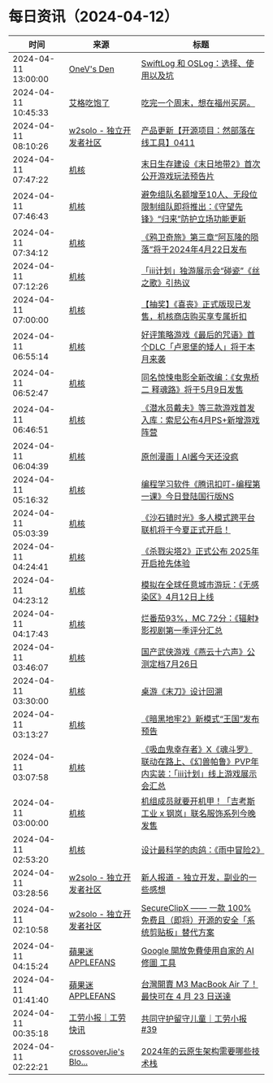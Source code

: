 ﻿# 每日资讯（2024-04-12）

|时间|来源|标题|
|---|---|---|
|2024-04-11 13:00:00|[OneV's Den](http://onevcat.com/atom.xml)|[SwiftLog 和 OSLog：选择、使用以及坑](https://onevcat.com/2024/04/swift-log/)|
|2024-04-11 10:45:33|[艾格吃饱了](https://feedpress.me/wx-aigechibaole)|[吃完一个周末，想在福州买房。](http://mp.weixin.qq.com/s?__biz=MjM5NTYxODQyMA%3D%3D&mid=2653451475&idx=1&sn=1f546bc7fe6250d1a208847d49ea4c38)|
|2024-04-11 08:10:26|[w2solo - 独立开发者社区](https://w2solo.com/topics/feed)|[产品更新【开源项目：然部落在线工具】0411](https://w2solo.com/topics/4545)|
|2024-04-11 07:47:22|[机核](https://www.gcores.com/rss)|[末日生存建设《末日地带2》首次公开游戏玩法预告片](https://www.gcores.com/articles/180175)|
|2024-04-11 07:46:43|[机核](https://www.gcores.com/rss)|[避免组队名额增至10人、无段位限制组队即将推出：《守望先锋》“归来”防护立场功能更新](https://www.gcores.com/articles/180174)|
|2024-04-11 07:34:12|[机核](https://www.gcores.com/rss)|[《鸦卫奇旅》第三章“阿瓦隆的陨落”将于2024年4月22日发布](https://www.gcores.com/articles/180173)|
|2024-04-11 07:12:26|[机核](https://www.gcores.com/rss)|[「iii计划」独游展示会“碰瓷”《丝之歌》引热议](https://www.gcores.com/articles/180166)|
|2024-04-11 07:00:00|[机核](https://www.gcores.com/rss)|[【抽奖】《喜丧》正式版现已发售，机核商店购买享专属折扣](https://www.gcores.com/articles/180123)|
|2024-04-11 06:55:14|[机核](https://www.gcores.com/rss)|[好评策略游戏《最后的咒语》首个DLC「卢恩堡的矮人」将于本月来袭](https://www.gcores.com/articles/180171)|
|2024-04-11 06:52:47|[机核](https://www.gcores.com/rss)|[同名惊悚电影全新改编：《女鬼桥二 释魂路》将于5月9日发售](https://www.gcores.com/articles/180170)|
|2024-04-11 06:46:51|[机核](https://www.gcores.com/rss)|[《潜水员戴夫》等三款游戏首发入库：索尼公布4月PS+新增游戏阵营](https://www.gcores.com/articles/180168)|
|2024-04-11 06:04:39|[机核](https://www.gcores.com/rss)|[原创漫画丨AI酱今天还没疯](https://www.gcores.com/articles/180162)|
|2024-04-11 05:16:32|[机核](https://www.gcores.com/rss)|[编程学习软件《腾讯扣叮-编程第一课》今日登陆国行版NS](https://www.gcores.com/articles/180161)|
|2024-04-11 05:03:39|[机核](https://www.gcores.com/rss)|[《沙石镇时光》多人模式跨平台联机将于今夏正式开启！](https://www.gcores.com/articles/180160)|
|2024-04-11 04:24:41|[机核](https://www.gcores.com/rss)|[《杀戮尖塔2》正式公布 2025年开启抢先体验](https://www.gcores.com/articles/180156)|
|2024-04-11 04:23:12|[机核](https://www.gcores.com/rss)|[模拟在全球任意城市游玩：《无感染区》4月12日上线](https://www.gcores.com/articles/180158)|
|2024-04-11 04:17:43|[机核](https://www.gcores.com/rss)|[烂番茄93%，MC 72分：《辐射》影视剧第一季评分汇总](https://www.gcores.com/articles/180154)|
|2024-04-11 03:46:07|[机核](https://www.gcores.com/rss)|[国产武侠游戏《燕云十六声》公测定档7月26日](https://www.gcores.com/articles/180155)|
|2024-04-11 03:30:00|[机核](https://www.gcores.com/rss)|[桌游《末刀》设计回溯](https://www.gcores.com/articles/180136)|
|2024-04-11 03:13:27|[机核](https://www.gcores.com/rss)|[《暗黑地牢2》新模式“王国”发布预告](https://www.gcores.com/articles/180153)|
|2024-04-11 03:07:58|[机核](https://www.gcores.com/rss)|[《吸血鬼幸存者》X《魂斗罗》联动在路上、《幻兽帕鲁》PVP年内实装：「iii计划」线上游戏展示会汇总](https://www.gcores.com/articles/180147)|
|2024-04-11 03:00:00|[机核](https://www.gcores.com/rss)|[机组成员就要开机甲！「吉考斯工业 x 钢岚」联名服饰系列今晚发售](https://www.gcores.com/articles/179198)|
|2024-04-11 02:53:20|[机核](https://www.gcores.com/rss)|[设计最科学的肉鸽：《雨中冒险2》](https://www.gcores.com/articles/180021)|
|2024-04-11 03:28:56|[w2solo - 独立开发者社区](https://w2solo.com/topics/feed)|[新人报道 - 独立开发，副业的一些感想](https://w2solo.com/topics/4544)|
|2024-04-11 02:10:58|[w2solo - 独立开发者社区](https://w2solo.com/topics/feed)|[SecureClipX —— 一款 100% 免费且（即将）开源的安全「系统剪贴板」替代方案](https://w2solo.com/topics/4543)|
|2024-04-11 04:15:24|[蘋果迷 APPLEFANS](https://applefans.today/feed/)|[Google 開放免費使用自家的 AI 修圖 工具](https://applefans.today/2024-04-google-photos-editing-features-availability/)|
|2024-04-11 01:41:40|[蘋果迷 APPLEFANS](https://applefans.today/feed/)|[台灣開賣 M3 MacBook Air 了！最快可在 4 月 23 日送達](https://applefans.today/2024-04-tw-launch-m3-chip-macbook-air/)|
|2024-04-11 00:35:18|[工劳小报｜工劳快讯](https://newsletter.laborinfocn.com/rss)|[共同守护留守儿童｜工劳小报 #39](https://feeds.laborinfozh.com/issue39/)|
|2024-04-11 02:22:21|[crossoverJie's Blo...](https://crossoverjie.top/atom.xml)|[2024年的云原生架构需要哪些技术栈](http://crossoverjie.top/2024/04/11/ob/2024-cloud-native/)|

